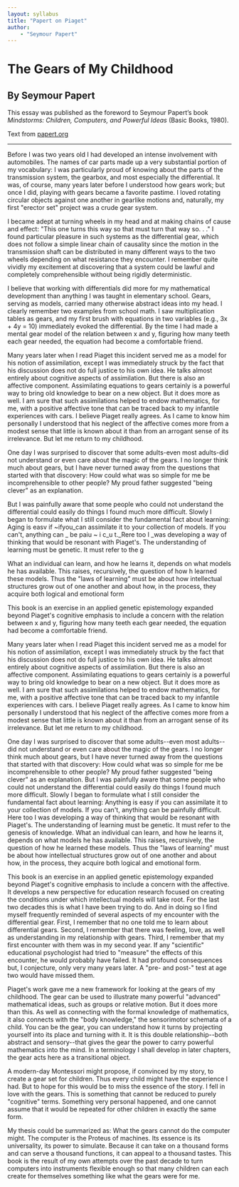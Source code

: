 ```yaml
---
layout: syllabus
title: "Papert on Piaget"
author:
    - "Seymour Papert"
---
```

The Gears of My Childhood
=========================
By Seymour Papert
------------------

This essay was published as the foreword to Seymour Papert’s book _Mindstorms: Children, Computers, and Powerful Ideas_ (Basic Books, 1980).

Text from [papert.org](http://papert.org/articles/GearsOfMyChildhood.html)

- - - -

Before I was two years old I had developed an intense involvement with automobiles. The names of car parts made up a very substantial portion of my vocabulary: I was particularly proud of knowing about the parts of the transmission system, the gearbox, and most especially the differential. It was, of course, many years later before I understood how gears work; but once I did, playing with gears became a favorite pastime. I loved rotating circular objects against one another in gearlike motions and, naturally, my first "erector set" project was a crude gear system.

I became adept at turning wheels in my head and at making chains of cause and effect: "This one turns this way so that must turn that way so. . ." I found particular pleasure in such systems as the differential gear, which does not follow a simple linear chain of causality since the motion in the transmission shaft can be distributed in many different ways to the two wheels depending on what resistance they encounter. I remember quite vividly my excitement at discovering that a system could be lawful and completely comprehensible without being rigidly deterministic.

I believe that working with differentials did more for my mathematical development than anything I was taught in elementary school. Gears, serving as models, carried many otherwise abstract ideas into my head. I clearly remember two examples from school math. I saw multiplication tables as gears, and my first brush with equations in two variables (e.g., 3x + 4y = 10) immediately evoked the differential. By the time I had made a mental gear model of the relation between x and y, figuring how many teeth each gear needed, the equation had become a comfortable friend.

Many years later when I read Piaget this incident served me as a model for his notion of assimilation, except I was immediately struck by the fact that his discussion does not do full justice to his own idea. He talks almost entirely about cognitive aspects of assimilation. But there is also an affective component. Assimilating equations to gears certainly is a powerful way to bring old knowledge to bear on a new object. But it does more as well. I am sure that such assimilations helped to endow mathematics, for me, with a positive affective tone that can be traced back to my infantile experiences with cars. I believe Piaget really agrees. As I came to know him personally I understood that his neglect of the affective comes more from a modest sense that little is known about it than from an arrogant sense of its irrelevance. But let me return to my childhood.

One day I was surprised to discover that some adults-even most adults-did not understand or even care about the magic of the gears. I no longer think much about gears, but I have never turned away from the questions that started with that discovery: How could what was so simple for me be incomprehensible to other people? My proud father suggested "being clever" as an explanation.

But I was painfully aware that some people who could not understand the differential could easily do things I found much more difficult. Slowly I began to formulate what I still consider the fundamental fact about learning: Aging is easv if ~ifyou_can assimilate it to your collection of models. If you can't, anything can _ be paiu ~ i c_u t._Rere too I _was developing a way of thinking that would be resonant with Piaget's. The understanding of learning must be genetic. It must refer to the g

What an individual can learn, and how he learns it, depends on what models he has available. This raises, recursively, the question of how h learned these models. Thus the "laws of learning" must be about how intellectual structures grow out of one another and about how, in the process, they acquire both logical and emotional form

This book is an exercise in an applied genetic epistemology expanded beyond Piaget's cognitive emphasis to include a concern with the relation between x and y, figuring how many teeth each gear needed, the equation had become a comfortable friend.

Many years later when I read Piaget this incident served me as a model for his notion of assimilation, except I was immediately struck by the fact that his discussion does not do full justice to his own idea. He talks almost entirely about cognitive aspects of assimilation. But there is also an affective component. Assimilating equations to gears certainly is a powerful way to bring old knowledge to bear on a new object. But it does more as well. I am sure that such assimilations helped to endow mathematics, for me, with a positive affective tone that can be traced back to my infantile experiences with cars. I believe Piaget really agrees. As I came to know him personally I understood that his neglect of the affective comes more from a modest sense that little is known about it than from an arrogant sense of its irrelevance. But let me return to my childhood.

One day I was surprised to discover that some adults--even most adults--did not understand or even care about the magic of the gears. I no longer think much about gears, but I have never turned away from the questions that started with that discovery: How could what was so simple for me be incomprehensible to other people? My proud father suggested "being clever" as an explanation. But I was painfully aware that some people who could not understand the differential could easily do things I found much more difficult. Slowly I began to formulate what I still consider the fundamental fact about learning: Anything is easy if you can assimilate it to your collection of models. If you can't, anything can be painfully difficult. Here too I was developing a way of thinking that would be resonant with Piaget's. The understanding of learning must be genetic. It must refer to the genesis of knowledge. What an individual can learn, and how he learns it, depends on what models he has available. This raises, recursively, the question of how he learned these models. Thus the "laws of learning" must be about how intellectual structures grow out of one another and about how, in the process, they acquire both logical and emotional form.

This book is an exercise in an applied genetic epistemology expanded beyond Piaget's cognitive emphasis to include a concern with the affective. It develops a new perspective for education research focused on creating the conditions under which intellectual models will take root. For the last two decades this is what I have been trying to do. And in doing so I find myself frequently reminded of several aspects of my encounter with the differential gear. First, I remember that no one told me to learn about differential gears. Second, I remember that there was feeling, love, as well as understanding in my relationship with gears. Third, I remember that my first encounter with them was in my second year. If any "scientific" educational psychologist had tried to "measure" the effects of this encounter, he would probably have failed. It had profound consequences but, I conjecture, only very many years later. A "pre- and post-" test at age two would have missed them.

Piaget's work gave me a new framework for looking at the gears of my childhood. The gear can be used to illustrate many powerful "advanced" mathematical ideas, such as groups or relative motion. But it does more than this. As well as connecting with the formal knowledge of mathematics, it also connects with the "body knowledge," the sensorimotor schemata of a child. You can be the gear, you can understand how it turns by projecting yourself into its place and turning with it. It is this double relationship--both abstract and sensory--that gives the gear the power to carry powerful mathematics into the mind. In a terminology I shall develop in later chapters, the gear acts here as a transitional object.

A modern-day Montessori might propose, if convinced by my story, to create a gear set for children. Thus every child might have the experience I had. But to hope for this would be to miss the essence of the story. I fell in love with the gears. This is something that cannot be reduced to purely "cognitive" terms. Something very personal happened, and one cannot assume that it would be repeated for other children in exactly the same form.

My thesis could be summarized as: What the gears cannot do the computer might. The computer is the Proteus of machines. Its essence is its universality, its power to simulate. Because it can take on a thousand forms and can serve a thousand functions, it can appeal to a thousand tastes. This book is the result of my own attempts over the past decade to turn computers into instruments flexible enough so that many children can each create for themselves something like what the gears were for me.